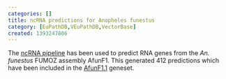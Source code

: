 ```yaml
---
categories: []
title: ncRNA predictions for Anopheles funestus
category: [EuPathDB,VEuPathDB,VectorBase]
created: 1393247806
---
```

The <a href="/info/genome/genebuild/ncrna.html">ncRNA pipeline</a> has been used to predict RNA genes from the <em>An. funestus</em> FUMOZ assembly AfunF1. This generated 412 predictions which have been included in the <a href="/organisms/anopheles-funestus/fumoz/AfunF1.1">AfunF1.1</a> geneset.
